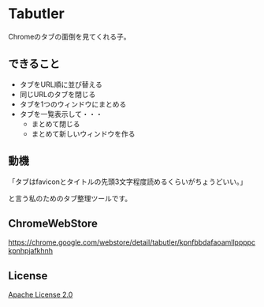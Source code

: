 Tabutler
=================

Chromeのタブの面倒を見てくれる子。

## できること

- タブをURL順に並び替える
- 同じURLのタブを閉じる
- タブを1つのウィンドウにまとめる
- タブを一覧表示して・・・
  - まとめて閉じる
  - まとめて新しいウィンドウを作る

## 動機

「タブはfaviconとタイトルの先頭3文字程度読めるくらいがちょうどいい。」

と言う私のためのタブ整理ツールです。

## ChromeWebStore

https://chrome.google.com/webstore/detail/tabutler/kpnfbbdafaoamllppppckpnhpjafkhnh

## License

[Apache License 2.0](LICENSE)

